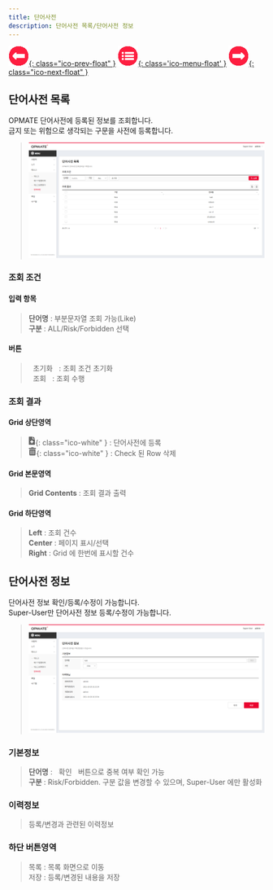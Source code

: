 ```yaml
---
title: 단어사전
description: 단어사전 목록/단어사전 정보
---
```


<link rel="stylesheet" type="text/css" href="../css/opme.css">

<!-- Defined -->
[dictionary-lst]: img/dictionary-lst.png
[dictionary-dtl]: img/dictionary-dtl.png
[ico-del]: img/icon/ico-del.png
[ico-add]: img/icon/ico-add.png

<!-- Floating Menu -->
[prev]: TaskResult.html "태스크실행결과"
[menu]: index.html "목차"
[next]: FileHub.html "파일허브"
[ico-prev]: img/icon/ico-prev.png
[ico-menu]: img/icon/ico-menu.png
[ico-next]: img/icon/ico-next.png
[![이전][ico-prev]{: class="ico-prev-float" }][prev]
[![목차][ico-menu]{: class='ico-menu-float' }][menu]
[![다음][ico-next]{: class="ico-next-float" }][next]


## 단어사전 목록
OPMATE 단어사전에 등록된 정보를 조회합니다.  
금지 또는 위험으로 생각되는 구문을 사전에 등록합니다.  


> ![단어사전 목록][dictionary-lst]

### 조회 조건

#### 입력 항목
> **단어명** : 부분문자열 조회 가능(Like)   
> **구분** : ALL/Risk/Forbidden 선택  

#### 버튼
> <kbd class="btn-gray">&nbsp;초기화&nbsp;</kbd> : 조회 조건 초기화  
> <kbd class="btn-red">&nbsp;조회&nbsp;</kbd> : 조회 수행  
 
### 조회 결과

#### Grid 상단영역  
> ![추가/등록][ico-add]{: class="ico-white" } : 단어사전에 등록  
> ![삭제][ico-del]{: class="ico-white" } : Check 된 Row 삭제

#### Grid 본문영역
> **Grid Contents** : 조회 결과 출력  

#### Grid 하단영역
> **Left** : 조회 건수  
> **Center** : 페이지 표시/선택  
> **Right** : Grid 에 한번에 표시할 건수  

## 단어사전 정보
단어사전 정보 확인/등록/수정이 가능합니다.  
Super-User만 단어사전 정보 등록/수정이 가능합니다.

> ![단어사전 정보][dictionary-dtl]

### 기본정보
> **단어명** : <kbd class="btn-gray">&nbsp;확인&nbsp;</kbd> 버튼으로 중복 여부 확인 가능    
> **구분** : Risk/Forbidden. 구분 값을 변경할 수 있으며, Super-User 에만 활성화  

### 이력정보
> 등록/변경과 관련된 이력정보

### 하단 버튼영역
> <kbd class="btn-gray">목록</kbd> : 목록 화면으로 이동  
> <kbd class="btn-red">저장</kbd> : 등록/변경된 내용을 저장  
 

